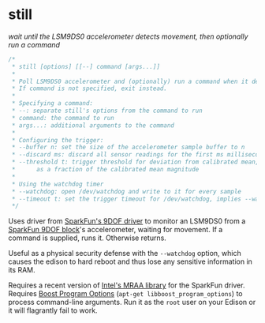 # still

*wait until the LSM9DS0 accelerometer detects movement, then
optionally run a command*

```c++
/*
 * still [options] [[--] command [args...]]
 *
 * Poll LSM9DS0 accelerometer and (optionally) run a command when it detects movement.
 * If command is not specified, exit instead.
 *
 * Specifying a command:
 * --: separate still's options from the command to run
 * command: the command to run
 * args...: additional arguments to the command
 *
 * Configuring the trigger:
 * --buffer n: set the size of the accelerometer sample buffer to n
 * --discard ms: discard all sensor readings for the first ms milliseconds
 * --threshold t: trigger threshold for deviation from calibrated mean,
 * 		as a fraction of the calibrated mean magnitude
 *
 * Using the watchdog timer
 * --watchdog: open /dev/watchdog and write to it for every sample
 * --timeout t: set the trigger timeout for /dev/watchdog, implies --watchdog
 */
```

Uses driver from [SparkFun's 9DOF driver][9dof-driver] to monitor
an LSM9DS0 from a [SparkFun 9DOF block][9dof-block]'s accelerometer,
waiting for movement.  If a command is supplied, runs it.  Otherwise returns.

Useful as a physical security defense with the `--watchdog` option, which
causes the edison to hard reboot and thus lose any sensitive information
in its RAM.

Requires a recent version of [Intel's MRAA library][mraa] for the SparkFun driver.
Requires [Boost Program Options][boost_po] (`apt-get libboost_program_options`)
to process command-line arguments.  Run it as the `root` user on your Edison
or it will flagrantly fail to work.

[9dof-driver]: https://github.com/sparkfun/SparkFun_9DOF_Block_for_Edison_CPP_Library
[9dof-block]: https://www.sparkfun.com/products/13033
[mraa]: https://github.com/intel-iot-devkit/mraa
[boost_po]: http://www.boost.org/doc/libs/release/libs/program_options/

